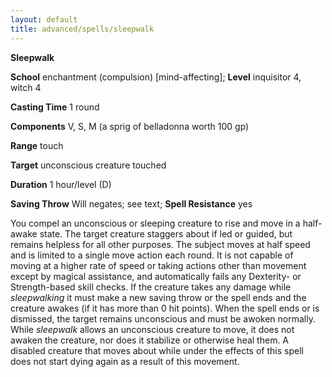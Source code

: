```yaml
---
layout: default
title: advanced/spells/sleepwalk
---
```

 **Sleepwalk**

**School** enchantment (compulsion) [mind-affecting]; **Level** inquisitor 4, witch 4

**Casting Time** 1 round

**Components** V, S, M (a sprig of belladonna worth 100 gp)

**Range** touch

**Target** unconscious creature touched

**Duration** 1 hour/level (D)

**Saving Throw** Will negates; see text; **Spell Resistance** yes

You compel an unconscious or sleeping creature to rise and move in a half-awake state. The target creature staggers about if led or guided, but remains helpless for all other purposes. The subject moves at half speed and is limited to a single move action each round. It is not capable of moving at a higher rate of speed or taking actions other than movement except by magical assistance, and automatically fails any Dexterity- or Strength-based skill checks. If the creature takes any damage while _sleepwalking_ it must make a new saving throw or the spell ends and the creature awakes (if it has more than 0 hit points). When the spell ends or is dismissed, the target remains unconscious and must be awoken normally. While _sleepwalk_ allows an unconscious creature to move, it does not awaken the creature, nor does it stabilize or otherwise heal them. A disabled creature that moves about while under the effects of this spell does not start dying again as a result of this movement.

